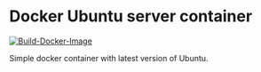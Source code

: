# Docker Ubuntu server container
[![Build-Docker-Image](https://github.com/spy86/docker-ubuntu/actions/workflows/main.yml/badge.svg)](https://github.com/spy86/docker-ubuntu/actions/workflows/main.yml)

Simple docker container with latest version of Ubuntu.
